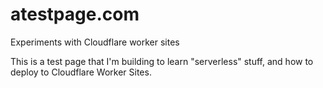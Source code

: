 # atestpage.com
Experiments with Cloudflare worker sites

This is a test page that I'm building to learn "serverless" stuff, and how to deploy to Cloudflare Worker Sites. 
